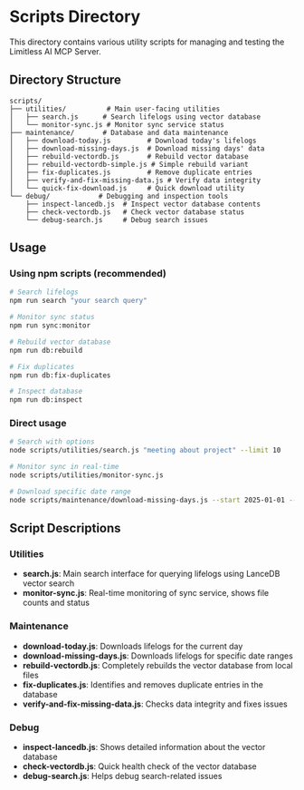 # Scripts Directory

This directory contains various utility scripts for managing and testing the Limitless AI MCP Server.

## Directory Structure

```
scripts/
├── utilities/          # Main user-facing utilities
│   ├── search.js      # Search lifelogs using vector database
│   └── monitor-sync.js # Monitor sync service status
├── maintenance/       # Database and data maintenance
│   ├── download-today.js         # Download today's lifelogs
│   ├── download-missing-days.js  # Download missing days' data
│   ├── rebuild-vectordb.js       # Rebuild vector database
│   ├── rebuild-vectordb-simple.js # Simple rebuild variant
│   ├── fix-duplicates.js         # Remove duplicate entries
│   ├── verify-and-fix-missing-data.js # Verify data integrity
│   └── quick-fix-download.js     # Quick download utility
└── debug/            # Debugging and inspection tools
    ├── inspect-lancedb.js  # Inspect vector database contents
    ├── check-vectordb.js   # Check vector database status
    └── debug-search.js     # Debug search issues
```

## Usage

### Using npm scripts (recommended)

```bash
# Search lifelogs
npm run search "your search query"

# Monitor sync status
npm run sync:monitor

# Rebuild vector database
npm run db:rebuild

# Fix duplicates
npm run db:fix-duplicates

# Inspect database
npm run db:inspect
```

### Direct usage

```bash
# Search with options
node scripts/utilities/search.js "meeting about project" --limit 10

# Monitor sync in real-time
node scripts/utilities/monitor-sync.js

# Download specific date range
node scripts/maintenance/download-missing-days.js --start 2025-01-01 --end 2025-01-31
```

## Script Descriptions

### Utilities

- **search.js**: Main search interface for querying lifelogs using LanceDB vector search
- **monitor-sync.js**: Real-time monitoring of sync service, shows file counts and status

### Maintenance

- **download-today.js**: Downloads lifelogs for the current day
- **download-missing-days.js**: Downloads lifelogs for specific date ranges
- **rebuild-vectordb.js**: Completely rebuilds the vector database from local files
- **fix-duplicates.js**: Identifies and removes duplicate entries in the database
- **verify-and-fix-missing-data.js**: Checks data integrity and fixes issues

### Debug

- **inspect-lancedb.js**: Shows detailed information about the vector database
- **check-vectordb.js**: Quick health check of the vector database
- **debug-search.js**: Helps debug search-related issues
